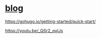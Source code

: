 # [blog](https://ashwaniydv.github.io/blog/)

https://gohugo.io/getting-started/quick-start/

https://youtu.be/_QSr2_pxIJs
